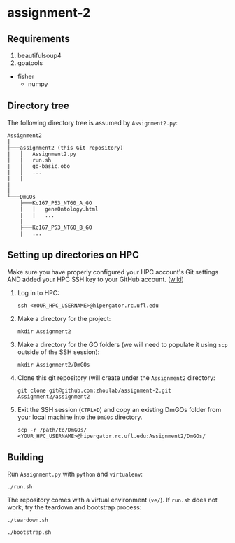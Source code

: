 # assignment-2

## Requirements

1. beautifulsoup4
2. goatools
  * fisher
    * numpy

## Directory tree

The following directory tree is assumed by `Assignment2.py`:

```
Assignment2
|
├───assignment2 (this Git repository)
|   │   Assignment2.py
|   |   run.sh
|   │   go-basic.obo
|   │   ...
|   |
|
|
└───DmGOs
    ├───Kc167_P53_NT60_A_GO
    |   |   geneOntology.html
    |   |   ...
    |
    ├───Kc167_P53_NT60_B_GO
    |   ...
```

## Setting up directories on HPC

Make sure you have properly configured your HPC account's Git settings AND added your HPC SSH key to your GitHub account. ([wiki](https://github.com/zhoulab/assignment-2/wiki/Using-GitHub-with-HPC))

1. Log in to HPC:

    ```
    ssh <YOUR_HPC_USERNAME>@hipergator.rc.ufl.edu
    ```

2. Make a directory for the project:

    ```
    mkdir Assignment2
    ```

3. Make a directory for the GO folders (we will need to populate it using `scp` outside of the SSH session): 

    ```
    mkdir Assignment2/DmGOs
    ````

4. Clone this git repository (will create under the `Assignment2` directory:

    ```
    git clone git@github.com:zhoulab/assignment-2.git Assignment2/assignment2
    ```

5. Exit the SSH session (`CTRL+D`) and copy an existing DmGOs folder from your local machine into the `DmGOs` directory.

    ```
    scp -r /path/to/DmGOs/ <YOUR_HPC_USERNAME>@hipergator.rc.ufl.edu:Assignment2/DmGOs/
    ```

## Building

Run `Assignment.py` with `python` and `virtualenv`:

```
./run.sh
```

The repository comes with a virtual environment (`ve/`). If `run.sh` does not work, try the teardown and bootstrap process:

```
./teardown.sh
```

```
./bootstrap.sh
```
